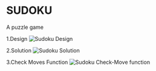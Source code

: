 # SUDOKU
A puzzle game 

1.Design
![Sudoku Design](https://user-images.githubusercontent.com/120900587/210301386-085c29b6-7022-4211-bdea-8a56434d4485.png)

2.Solution 
![Sudoku Solution](https://user-images.githubusercontent.com/120900587/210301417-41e45b88-3154-4ad8-9c45-9cb84e13e4a1.png)

3.Check Moves Function
![Sudoku Check-Move function](https://user-images.githubusercontent.com/120900587/210301441-495e51c6-21bb-4135-a8ac-6f5b046b6051.png)
